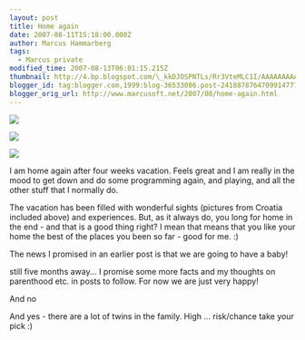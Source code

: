 ```yaml
---
layout: post
title: Home again
date: 2007-08-11T15:18:00.000Z
author: Marcus Hammarberg
tags:
  - Marcus private
modified_time: 2007-08-13T06:01:15.215Z
thumbnail: http://4.bp.blogspot.com/\_kkDJOSPNTLs/Rr3VteMLC1I/AAAAAAAAALU/OYS8dmUkLdA/s72-c/PICT1952.JPG
blogger_id: tag:blogger.com,1999:blog-36533086.post-2418878764709914777
blogger_orig_url: http://www.marcusoft.net/2007/08/home-again.html
---
```


[<img
src="http://4.bp.blogspot.com/_kkDJOSPNTLs/Rr3VteMLC1I/AAAAAAAAALU/OYS8dmUkLdA/s400/PICT1952.JPG"
id="BLOGGER_PHOTO_ID_5097465330428218194"
style="DISPLAY: block; MARGIN: 0px auto 10px; CURSOR: hand; TEXT-ALIGN: center"
data-border="0" />](http://4.bp.blogspot.com/_kkDJOSPNTLs/Rr3VteMLC1I/AAAAAAAAALU/OYS8dmUkLdA/s1600-h/PICT1952.JPG)

[<img
src="http://2.bp.blogspot.com/_kkDJOSPNTLs/Rr3VS-MLC0I/AAAAAAAAALM/LZRZyIDL-fo/s400/PICT2011.JPG"
id="BLOGGER_PHOTO_ID_5097464875161684802"
style="DISPLAY: block; MARGIN: 0px auto 10px; CURSOR: hand; TEXT-ALIGN: center"
data-border="0" />](http://2.bp.blogspot.com/_kkDJOSPNTLs/Rr3VS-MLC0I/AAAAAAAAALM/LZRZyIDL-fo/s1600-h/PICT2011.JPG)

[<img
src="http://2.bp.blogspot.com/_kkDJOSPNTLs/Rr3U6-MLCzI/AAAAAAAAALE/XJFNeFoC-TE/s400/PICT1896.JPG"
id="BLOGGER_PHOTO_ID_5097464462844824370"
style="DISPLAY: block; MARGIN: 0px auto 10px; CURSOR: hand; TEXT-ALIGN: center"
data-border="0" />](http://2.bp.blogspot.com/_kkDJOSPNTLs/Rr3U6-MLCzI/AAAAAAAAALE/XJFNeFoC-TE/s1600-h/PICT1896.JPG)

I am home again after four weeks vacation. Feels great and I am really
in the mood to get down and do some programming again, and playing, and
all the other stuff that I normally do.

The vacation has been filled with wonderful sights (pictures from
Croatia included above) and experiences. But, as it always do, you long
for home in the end - and that is a good thing right? I mean that means
that you like your home the best of the places you been so far - good
for me. :)

The news I promised in an earlier post is that we are going to have a
baby!

still five months away... I promise some more facts and my thoughts on
parenthood etc. in posts to follow. For now we are just very happy!

And no

And yes - there are a lot of twins in the family. High ... risk/chance
take your pick :)
